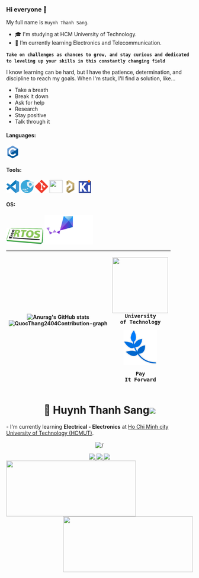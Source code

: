 ### Hi everyone 👋

My full name is `Huynh Thanh Sang`.

- 🎓 I'm studying at HCM University of Technology.
- 🌱 I’m currently learning Electronics and Telecommunication.

**`Take on challenges as chances to grow, and stay curious and dedicated to leveling up your skills in this constantly changing field`**

I know learning can be hard, but I have the patience, determination, and discipline to reach my goals.
When I'm stuck, I'll find a solution, like…
- Take a breath
- Break it down
- Ask for help
- Research
- Stay positive
- Talk through it

<h4 align="left">Languages:</h4>
<p><a target="_blank" rel="noreferrer"> 
<img src="./Icons/c-original.svg"                           width="35" height="35"/></a></p>

<h4 align="left">Tools:</h4>
<p><a target="_blank" rel="noreferrer">
<img src="./Icons/code.png"                                 width="35" height="35"/>
<img src="./Icons/stm32cube.png"                            width="35" height="35"/>
<img src="./Icons/git-scm-icon.svg"                         width="35" height="35"/> 
<img src="./Icons/Github.ico"                               width="35" height="35"/>
<img src="./Icons/altium_designer.png"                      width="35" height="35"/>
<img src="./Icons/kicad.png"                                width="35" height="35"/></a></p>

<h4 align="left">OS:</h4>

<p><a target="_blank" rel="noreferrer">
<img src="./Icons/free_rtos.png"                            width="100" height="45"/>
<img src="./Icons/zephyr_logo_r_color_negative_big.svg"     width="130" height="80"/><a></p>

|![Anurag's GitHub stats](https://github-readme-stats.vercel.app/api?username=QuocThang2404&show_icons=true&theme=transparent&custom_title=MyStats&rank_icon=github&hide_border=true&icon_color=FFFFFF&title_color=FFFFFF&ring_color=FFFFFF&text_color=1488D8&card_width=500)<br><img src="https://github-readme-activity-graph.vercel.app/graph?username=QuocThang2404&bg_color=0e1118&hide_border=true&custom_title=QuocThang2404's%20Contribution%20Graph&area=true&area_color=1488D8&title_color=1488D8&line=1488D8&point=1488D8&theme=high-contrast" width="650" alt="QuocThang2404Contribution-graph" title="QuocThang2404's Contribution Graph">|<pre><img align="center" width="150" height="150" src="Icons/bku.ico"/><br>University of Technology</pre> <pre><img align="center" width="90" height="93" src="Icons/PIF_Leaf.png"/><br><br>Pay It Forward</pre>|
|---|---|





<h1 align="center"> 👋 Huynh Thanh Sang<img src="https://media.giphy.com/media/hvRJCLFzcasrR4ia7z/giphy.gif" width="35"></h1>
<div>
<p>
  - I'm currently learning <b>Electrical - Electronics</b> at <a href="https://hcmut.edu.vn">Ho Chi Minh city University of Technology (HCMUT)</a>.
</p>
</div>
<p align="center">
   <img align="center" src="https://cdn.dribbble.com/users/1059583/screenshots/4171367/coding-freak.gif" alt="/"/>
</p>


<div id="badges" align="center">
  <a href="www.linkedin.com/in/sanghuynh78" target="_blank">
    <img src="https://img.icons8.com/fluent/48/000000/linkedin.png"/>
  </a>
  <a href="mailto:htsang1610@gmail.com" alt="Email">
    <img src="https://img.icons8.com/fluent/48/000000/mailing.png"/>
  </a>
  <a href="https://github.com/SangHuynh78" alt="Github">
    <img src="https://img.icons8.com/fluent/48/000000/github.png"/>
  </a> 
</div>
<div>
<img align="left" height="150px" width="350px" src="https://github-readme-stats.vercel.app/api?username=SangHuynh78&count_private=true&show_icons=true&theme=tokyonight" />
<img align="right" height="150px" width="350px" src="https://github-readme-stats.vercel.app/api/top-langs/?username=SangHuynh78&layout=compact&theme=aura&langs_count=9" />
 </div>
